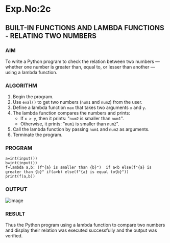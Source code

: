 # Exp.No:2c
## BUILT-IN FUNCTIONS AND LAMBDA FUNCTIONS - RELATING TWO NUMBERS

### AIM  
To write a Python program to check the relation between two numbers — whether one number is greater than, equal to, or lesser than another — using a lambda function.

### ALGORITHM

1. Begin the program.  
2. Use `eval()` to get two numbers (`num1` and `num2`) from the user.  
3. Define a lambda function `max` that takes two arguments `x` and `y`.  
4. The lambda function compares the numbers and prints:
   - If `x > y`, then it prints: "`num2` is smaller than `num1`".
   - Otherwise, it prints: "`num1` is smaller than `num2`".
5. Call the lambda function by passing `num1` and `num2` as arguments.  
6. Terminate the program.

### PROGRAM
```
a=int(input())
b=int(input())
f=lambda a,b: (f"{a} is smaller than {b}")  if a<b else(f"{a} is greater than {b}" if(a>b) else(f"{a} is equal to{b}"))
print(f(a,b))
```
### OUTPUT

![image](https://github.com/user-attachments/assets/ee7de341-461d-40b7-b1fe-6fca4434af74)

### RESULT
Thus the Python program using a lambda function to compare two numbers and display their relation was executed successfully and the output was verified.
